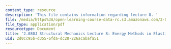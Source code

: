 ```yaml
---
content_type: resource
description: 'This file contains information regarding lecture 8. '
file: /media/https%3A/open-learning-course-data-rc.s3.amazonaws.com/2-080j-structural-mechanics-fall-2013/2d0cc95bd3556fdadc28226acabafa51_MIT2_080JF13_Lecture8.pdf
file_type: application/pdf
resourcetype: Document
title: '2.080J Structural Mechanics Lecture 8: Energy Methods in Elasticity'
uid: 2d0cc95b-d355-6fda-dc28-226acabafa51
---
```

